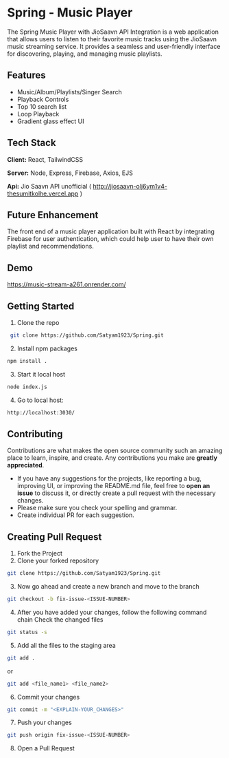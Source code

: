 
# Spring - Music Player

The Spring Music Player with JioSaavn API Integration is a web application that allows users to listen to their favorite music tracks using the JioSaavn music streaming service. It provides a seamless and user-friendly interface for discovering, playing, and managing music playlists.


## Features
- Music/Album/Playlists/Singer Search
- Playback Controls
- Top 10 search list
- Loop Playback
- Gradient glass effect UI

## Tech Stack

**Client:** React, TailwindCSS

**Server:** Node, Express, Firebase, Axios, EJS

**Api:** Jio Saavn API unofficial (
http://jiosaavn-olj6ym1v4-thesumitkolhe.vercel.app )


## Future Enhancement

The front end of a music player application built with React by integrating Firebase for user authentication, which could help user to have their own playlist and recommendations.
## Demo


https://music-stream-a261.onrender.com/

## Getting Started
1. Clone the repo

```sh
 git clone https://github.com/Satyam1923/Spring.git
```
2. Install npm packages
```sh
npm install .
```
3. Start it local host
```sh
node index.js
```

4. Go to local host:
```sh
http://localhost:3030/
```
## Contributing

Contributions are what makes the open source community such an amazing place to learn, inspire, and create. Any contributions you make are **greatly appreciated**.

- If you have any suggestions for the projects, like reporting a bug, improving UI, or improving the README.md file, feel free to **open an issue** to discuss it, or directly create a pull request with the necessary changes.
- Please make sure you check your spelling and grammar.
- Create individual PR for each suggestion.
## Creating Pull Request
1. Fork the Project
2. Clone your forked repository

```sh
git clone https://github.com/Satyam1923/Spring.git
```
3. Now go ahead and create a new branch and move to the branch
```sh
git checkout -b fix-issue-<ISSUE-NUMBER>
```
4. After you have added your changes, follow the following command chain
   Check the changed files
```sh
git status -s
```

5. Add all the files to the staging area
```sh
git add .
```
 or
```sh
git add <file_name1> <file_name2>
```
6. Commit your changes
```sh
git commit -m "<EXPLAIN-YOUR_CHANGES>"
```
7. Push your changes
```sh
git push origin fix-issue-<ISSUE-NUMBER>
```
8. Open a Pull Request 
